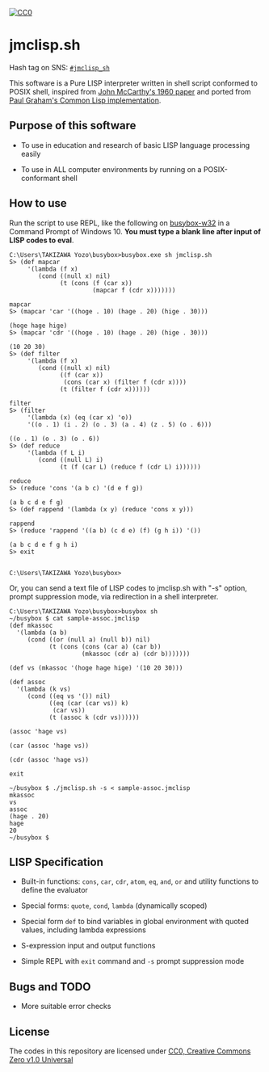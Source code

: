 [![CC0](http://i.creativecommons.org/p/zero/1.0/88x31.png "CC0")](http://creativecommons.org/publicdomain/zero/1.0/)

# jmclisp.sh

Hash tag on SNS: [`#jmclisp_sh`](https://twitter.com/hashtag/jmclisp_sh)

This software is a Pure LISP interpreter written in shell script conformed to POSIX shell,
inspired from [John McCarthy's 1960 paper](http://www-formal.stanford.edu/jmc/recursive/recursive.html)
and ported from [Paul Graham's Common Lisp implementation](http://paulgraham.com/lispcode.html).

## Purpose of this software

* To use in education and research of basic LISP language processing easily

* To use in ALL computer environments by running on a POSIX-conformant shell

## How to use

Run the script to use REPL, like the following on [busybox-w32](https://frippery.org/busybox/) in a Command Prompt of Windows 10.
**You must type a blank line after input of LISP codes to eval**.

```
C:\Users\TAKIZAWA Yozo\busybox>busybox.exe sh jmclisp.sh
S> (def mapcar
     '(lambda (f x)
        (cond ((null x) nil)
              (t (cons (f (car x))
                       (mapcar f (cdr x)))))))

mapcar
S> (mapcar 'car '((hoge . 10) (hage . 20) (hige . 30)))

(hoge hage hige)
S> (mapcar 'cdr '((hoge . 10) (hage . 20) (hige . 30)))

(10 20 30)
S> (def filter
     '(lambda (f x)
        (cond ((null x) nil)
              ((f (car x))
               (cons (car x) (filter f (cdr x))))
              (t (filter f (cdr x))))))

filter
S> (filter
     '(lambda (x) (eq (car x) 'o))
     '((o . 1) (i . 2) (o . 3) (a . 4) (z . 5) (o . 6)))

((o . 1) (o . 3) (o . 6))
S> (def reduce
     '(lambda (f L i)
        (cond ((null L) i)
              (t (f (car L) (reduce f (cdr L) i))))))

reduce
S> (reduce 'cons '(a b c) '(d e f g))

(a b c d e f g)
S> (def rappend '(lambda (x y) (reduce 'cons x y)))

rappend
S> (reduce 'rappend '((a b) (c d e) (f) (g h i)) '())

(a b c d e f g h i)
S> exit


C:\Users\TAKIZAWA Yozo\busybox>
```

Or, you can send a text file of LISP codes to jmclisp.sh with "-s" option, prompt suppression mode, via redirection in a shell interpreter.

```
C:\Users\TAKIZAWA Yozo\busybox>busybox sh
~/busybox $ cat sample-assoc.jmclisp
(def mkassoc
  '(lambda (a b)
     (cond ((or (null a) (null b)) nil)
           (t (cons (cons (car a) (car b))
                    (mkassoc (cdr a) (cdr b)))))))

(def vs (mkassoc '(hoge hage hige) '(10 20 30)))

(def assoc
  '(lambda (k vs)
     (cond ((eq vs '()) nil)
           ((eq (car (car vs)) k)
            (car vs))
           (t (assoc k (cdr vs))))))

(assoc 'hage vs)

(car (assoc 'hage vs))

(cdr (assoc 'hage vs))

exit

~/busybox $ ./jmclisp.sh -s < sample-assoc.jmclisp
mkassoc
vs
assoc
(hage . 20)
hage
20
~/busybox $
```

## LISP Specification

* Built-in functions: `cons`, `car`, `cdr`, `atom`, `eq`, `and`, `or` and utility functions to define the evaluator

* Special forms: `quote`, `cond`, `lambda` (dynamically scoped)

* Special form `def` to bind variables in global environment with quoted values, including lambda expressions

* S-expression input and output functions

* Simple REPL with `exit` command and `-s` prompt suppression mode

## Bugs and TODO

* More suitable error checks

## License

The codes in this repository are licensed under [CC0, Creative Commons Zero v1.0 Universal](https://creativecommons.org/publicdomain/zero/1.0/)
